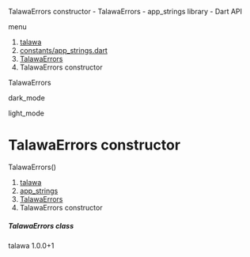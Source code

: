 




TalawaErrors constructor - TalawaErrors - app\_strings library - Dart API







menu

1. [talawa](../../index.html)
2. [constants/app\_strings.dart](../../file-___home_harshil_Desktop_open-source_palisadoes_talawa_lib_constants_app_strings/)
3. [TalawaErrors](../../file-___home_harshil_Desktop_open-source_palisadoes_talawa_lib_constants_app_strings/TalawaErrors-class.html)
4. TalawaErrors constructor

TalawaErrors


dark\_mode

light\_mode




# TalawaErrors constructor


TalawaErrors()

 


1. [talawa](../../index.html)
2. [app\_strings](../../file-___home_harshil_Desktop_open-source_palisadoes_talawa_lib_constants_app_strings/)
3. [TalawaErrors](../../file-___home_harshil_Desktop_open-source_palisadoes_talawa_lib_constants_app_strings/TalawaErrors-class.html)
4. TalawaErrors constructor

##### TalawaErrors class





talawa
1.0.0+1






